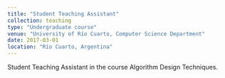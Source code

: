 ```yaml
---
title: "Student Teaching Assistant"
collection: teaching
type: "Undergraduate course"
venue: "University of Río Cuarto, Computer Science Department"
date: 2017-03-01
location: "Río Cuarto, Argentina"
---
```


Student Teaching Assistant in the course Algorithm Design Techniques.

